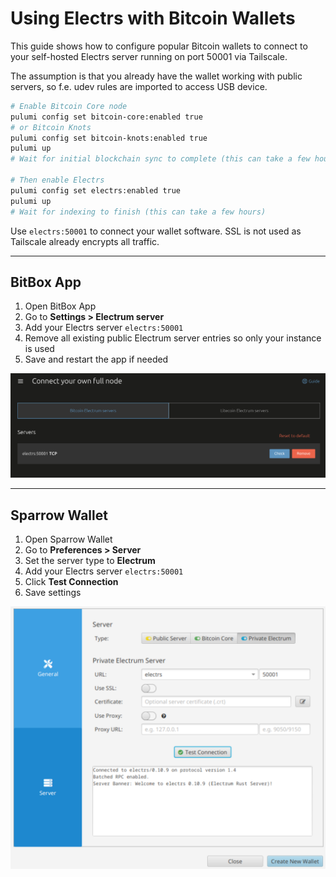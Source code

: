 # Using Electrs with Bitcoin Wallets

This guide shows how to configure popular Bitcoin wallets to connect to your self-hosted Electrs server running on port 50001 via Tailscale.

The assumption is that you already have the wallet working with public servers, so f.e. udev rules are imported to access USB device.

```sh
# Enable Bitcoin Core node
pulumi config set bitcoin-core:enabled true
# or Bitcoin Knots
pulumi config set bitcoin-knots:enabled true
pulumi up
# Wait for initial blockchain sync to complete (this can take a few hours)

# Then enable Electrs
pulumi config set electrs:enabled true
pulumi up
# Wait for indexing to finish (this can take a few hours)
```

Use `electrs:50001` to connect your wallet software. SSL is not used as Tailscale already encrypts all traffic.

---

## BitBox App

1. Open BitBox App
2. Go to **Settings > Electrum server**
3. Add your Electrs server `electrs:50001`
4. Remove all existing public Electrum server entries so only your instance is used
5. Save and restart the app if needed

![BitBox App Electrum server settings](./electrs-wallet-bitbox.png)

---

## Sparrow Wallet

1. Open Sparrow Wallet
2. Go to **Preferences > Server**
3. Set the server type to **Electrum**
4. Add your Electrs server `electrs:50001`
5. Click **Test Connection**
6. Save settings

![Sparrow Wallet server settings](./electrs-wallet-sparrow.png)
